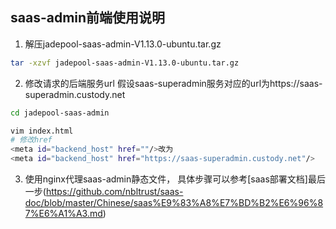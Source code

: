 ## saas-admin前端使用说明
1. 解压jadepool-saas-admin-V1.13.0-ubuntu.tar.gz
```bash
tar -xzvf jadepool-saas-admin-V1.13.0-ubuntu.tar.gz
```
2. 修改请求的后端服务url
假设saas-superadmin服务对应的url为https://saas-superadmin.custody.net
```bash
cd jadepool-saas-admin

vim index.html
# 修改href
<meta id="backend_host" href=""/>改为
<meta id="backend_host" href="https://saas-superadmin.custody.net"/>
```

3. 使用nginx代理saas-admin静态文件， 具体步骤可以参考[saas部署文档]最后一步(https://github.com/nbltrust/saas-doc/blob/master/Chinese/saas%E9%83%A8%E7%BD%B2%E6%96%87%E6%A1%A3.md)
